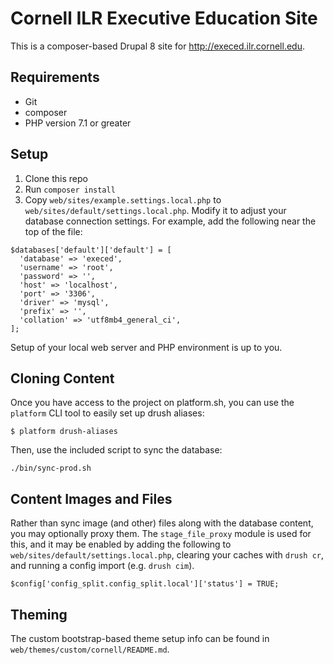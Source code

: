 # Cornell ILR Executive Education Site

This is a composer-based Drupal 8 site for http://execed.ilr.cornell.edu.

## Requirements

- Git
- composer
- PHP version 7.1 or greater

## Setup

1. Clone this repo
2. Run `composer install`
3. Copy `web/sites/example.settings.local.php` to `web/sites/default/settings.local.php`. Modify it to adjust your database connection settings. For example, add the following near the top of the file:

```
$databases['default']['default'] = [
  'database' => 'execed',
  'username' => 'root',
  'password' => '',
  'host' => 'localhost',
  'port' => '3306',
  'driver' => 'mysql',
  'prefix' => '',
  'collation' => 'utf8mb4_general_ci',
];
```

Setup of your local web server and PHP environment is up to you.

## Cloning Content

Once you have access to the project on platform.sh, you can use the `platform` CLI tool to easily set up drush aliases:

```
$ platform drush-aliases
```

Then, use the included script to sync the database:

```
./bin/sync-prod.sh
```

## Content Images and Files

Rather than sync image (and other) files along with the database content, you may optionally proxy them. The `stage_file_proxy` module is used for this, and it may be enabled by adding the following to `web/sites/default/settings.local.php`, clearing your caches with `drush cr`, and running a config import (e.g. `drush cim`).

```
$config['config_split.config_split.local']['status'] = TRUE;
```

## Theming

The custom bootstrap-based theme setup info can be found in `web/themes/custom/cornell/README.md`.
